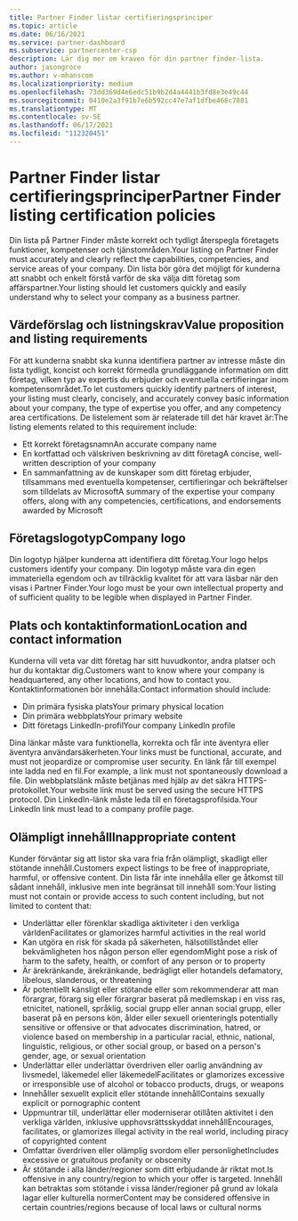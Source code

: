 ```yaml
---
title: Partner Finder listar certifieringsprinciper
ms.topic: article
ms.date: 06/16/2021
ms.service: partner-dashboard
ms.subservice: partnercenter-csp
description: Lär dig mer om kraven för din partner finder-lista.
author: jasongroce
ms.author: v-mhanscom
ms.localizationpriority: medium
ms.openlocfilehash: 73dd369d4e6edc51b9b2d4a4441b3fd8e3e49c44
ms.sourcegitcommit: 0410e2a3f91b7e6b592cc47e7af1dfbe468c7881
ms.translationtype: MT
ms.contentlocale: sv-SE
ms.lasthandoff: 06/17/2021
ms.locfileid: "112320451"
---
```

# <a name="partner-finder-listing-certification-policies"></a><span data-ttu-id="bb76d-103">Partner Finder listar certifieringsprinciper</span><span class="sxs-lookup"><span data-stu-id="bb76d-103">Partner Finder listing certification policies</span></span>

<span data-ttu-id="bb76d-104">Din lista på Partner Finder måste korrekt och tydligt återspegla företagets funktioner, kompetenser och tjänstområden.</span><span class="sxs-lookup"><span data-stu-id="bb76d-104">Your listing on Partner Finder must accurately and clearly reflect the capabilities, competencies, and service areas of your company.</span></span> <span data-ttu-id="bb76d-105">Din lista bör göra det möjligt för kunderna att snabbt och enkelt förstå varför de ska välja ditt företag som affärspartner.</span><span class="sxs-lookup"><span data-stu-id="bb76d-105">Your listing should let customers quickly and easily understand why to select your company as a business partner.</span></span>

## <a name="value-proposition-and-listing-requirements"></a><span data-ttu-id="bb76d-106">Värdeförslag och listningskrav</span><span class="sxs-lookup"><span data-stu-id="bb76d-106">Value proposition and listing requirements</span></span>

<span data-ttu-id="bb76d-107">För att kunderna snabbt ska kunna identifiera partner av intresse måste din lista tydligt, koncist och korrekt förmedla grundläggande information om ditt företag, vilken typ av expertis du erbjuder och eventuella certifieringar inom kompetensområdet.</span><span class="sxs-lookup"><span data-stu-id="bb76d-107">To let customers quickly identify partners of interest, your listing must clearly, concisely, and accurately convey basic information about your company, the type of expertise you offer, and any competency area certifications.</span></span> <span data-ttu-id="bb76d-108">De listelement som är relaterade till det här kravet är:</span><span class="sxs-lookup"><span data-stu-id="bb76d-108">The listing elements related to this requirement include:</span></span>

- <span data-ttu-id="bb76d-109">Ett korrekt företagsnamn</span><span class="sxs-lookup"><span data-stu-id="bb76d-109">An accurate company name</span></span>
- <span data-ttu-id="bb76d-110">En kortfattad och välskriven beskrivning av ditt företag</span><span class="sxs-lookup"><span data-stu-id="bb76d-110">A concise, well-written description of your company</span></span>
- <span data-ttu-id="bb76d-111">En sammanfattning av de kunskaper som ditt företag erbjuder, tillsammans med eventuella kompetenser, certifieringar och bekräftelser som tilldelats av Microsoft</span><span class="sxs-lookup"><span data-stu-id="bb76d-111">A summary of the expertise your company offers, along with any competencies, certifications, and endorsements awarded by Microsoft</span></span>

## <a name="company-logo"></a><span data-ttu-id="bb76d-112">Företagslogotyp</span><span class="sxs-lookup"><span data-stu-id="bb76d-112">Company logo</span></span>

<span data-ttu-id="bb76d-113">Din logotyp hjälper kunderna att identifiera ditt företag.</span><span class="sxs-lookup"><span data-stu-id="bb76d-113">Your logo helps customers identify your company.</span></span> <span data-ttu-id="bb76d-114">Din logotyp måste vara din egen immateriella egendom och av tillräcklig kvalitet för att vara läsbar när den visas i Partner Finder.</span><span class="sxs-lookup"><span data-stu-id="bb76d-114">Your logo must be your own intellectual property and of sufficient quality to be legible when displayed in Partner Finder.</span></span>

## <a name="location-and-contact-information"></a><span data-ttu-id="bb76d-115">Plats och kontaktinformation</span><span class="sxs-lookup"><span data-stu-id="bb76d-115">Location and contact information</span></span>

<span data-ttu-id="bb76d-116">Kunderna vill veta var ditt företag har sitt huvudkontor, andra platser och hur du kontaktar dig.</span><span class="sxs-lookup"><span data-stu-id="bb76d-116">Customers want to know where your company is headquartered, any other locations, and how to contact you.</span></span> <span data-ttu-id="bb76d-117">Kontaktinformationen bör innehålla:</span><span class="sxs-lookup"><span data-stu-id="bb76d-117">Contact information should include:</span></span>

- <span data-ttu-id="bb76d-118">Din primära fysiska plats</span><span class="sxs-lookup"><span data-stu-id="bb76d-118">Your primary physical location</span></span>
- <span data-ttu-id="bb76d-119">Din primära webbplats</span><span class="sxs-lookup"><span data-stu-id="bb76d-119">Your primary website</span></span>
- <span data-ttu-id="bb76d-120">Ditt företags LinkedIn-profil</span><span class="sxs-lookup"><span data-stu-id="bb76d-120">Your company LinkedIn profile</span></span>

<span data-ttu-id="bb76d-121">Dina länkar måste vara funktionella, korrekta och får inte äventyra eller äventyra användarsäkerheten.</span><span class="sxs-lookup"><span data-stu-id="bb76d-121">Your links must be functional, accurate, and must not jeopardize or compromise user security.</span></span> <span data-ttu-id="bb76d-122">En länk får till exempel inte ladda ned en fil.</span><span class="sxs-lookup"><span data-stu-id="bb76d-122">For example, a link must not spontaneously download a file.</span></span> <span data-ttu-id="bb76d-123">Din webbplatslänk måste betjänas med hjälp av det säkra HTTPS-protokollet.</span><span class="sxs-lookup"><span data-stu-id="bb76d-123">Your website link must be served using the secure HTTPS protocol.</span></span> <span data-ttu-id="bb76d-124">Din LinkedIn-länk måste leda till en företagsprofilsida.</span><span class="sxs-lookup"><span data-stu-id="bb76d-124">Your LinkedIn link must lead to a company profile page.</span></span>

## <a name="inappropriate-content"></a><span data-ttu-id="bb76d-125">Olämpligt innehåll</span><span class="sxs-lookup"><span data-stu-id="bb76d-125">Inappropriate content</span></span>

<span data-ttu-id="bb76d-126">Kunder förväntar sig att listor ska vara fria från olämpligt, skadligt eller stötande innehåll.</span><span class="sxs-lookup"><span data-stu-id="bb76d-126">Customers expect listings to be free of inappropriate, harmful, or offensive content.</span></span> <span data-ttu-id="bb76d-127">Din lista får inte innehålla eller ge åtkomst till sådant innehåll, inklusive men inte begränsat till innehåll som:</span><span class="sxs-lookup"><span data-stu-id="bb76d-127">Your listing must not contain or provide access to such content including, but not limited to content that:</span></span>

- <span data-ttu-id="bb76d-128">Underlättar eller förenklar skadliga aktiviteter i den verkliga världen</span><span class="sxs-lookup"><span data-stu-id="bb76d-128">Facilitates or glamorizes harmful activities in the real world</span></span>
- <span data-ttu-id="bb76d-129">Kan utgöra en risk för skada på säkerheten, hälsotillståndet eller bekvämligheten hos någon person eller egendom</span><span class="sxs-lookup"><span data-stu-id="bb76d-129">Might pose a risk of harm to the safety, health, or comfort of any person or to property</span></span>
- <span data-ttu-id="bb76d-130">Är ärekränkande, ärekränkande, bedrägligt eller hotande</span><span class="sxs-lookup"><span data-stu-id="bb76d-130">Is defamatory, libelous, slanderous, or threatening</span></span>
- <span data-ttu-id="bb76d-131">Är potentiellt känsligt eller stötande eller som rekommenderar att man förargrar, förarg sig eller förargrar baserat på medlemskap i en viss ras, etnicitet, nationell, språklig, social grupp eller annan social grupp, eller baserat på en persons kön, ålder eller sexuell orientering</span><span class="sxs-lookup"><span data-stu-id="bb76d-131">Is potentially sensitive or offensive or that advocates discrimination, hatred, or violence based on membership in a particular racial, ethnic, national, linguistic, religious, or other social group, or based on a person's gender, age, or sexual orientation</span></span>
- <span data-ttu-id="bb76d-132">Underlättar eller underlättar överdriven eller oarlig användning av livsmedel, läkemedel eller läkemedel</span><span class="sxs-lookup"><span data-stu-id="bb76d-132">Facilitates or glamorizes excessive or irresponsible use of alcohol or tobacco products, drugs, or weapons</span></span>
- <span data-ttu-id="bb76d-133">Innehåller sexuellt explicit eller stötande innehåll</span><span class="sxs-lookup"><span data-stu-id="bb76d-133">Contains sexually explicit or pornographic content</span></span>
- <span data-ttu-id="bb76d-134">Uppmuntrar till, underlättar eller moderniserar otillåten aktivitet i den verkliga världen, inklusive upphovsrättsskyddat innehåll</span><span class="sxs-lookup"><span data-stu-id="bb76d-134">Encourages, facilitates, or glamorizes illegal activity in the real world, including piracy of copyrighted content</span></span>
- <span data-ttu-id="bb76d-135">Omfattar överdriven eller olämplig svordom eller personlighet</span><span class="sxs-lookup"><span data-stu-id="bb76d-135">Includes excessive or gratuitous profanity or obscenity</span></span>
- <span data-ttu-id="bb76d-136">Är stötande i alla länder/regioner som ditt erbjudande är riktat mot.</span><span class="sxs-lookup"><span data-stu-id="bb76d-136">Is offensive in any country/region to which your offer is targeted.</span></span> <span data-ttu-id="bb76d-137">Innehåll kan betraktas som stötande i vissa länder/regioner på grund av lokala lagar eller kulturella normer</span><span class="sxs-lookup"><span data-stu-id="bb76d-137">Content may be considered offensive in certain countries/regions because of local laws or cultural norms</span></span>
